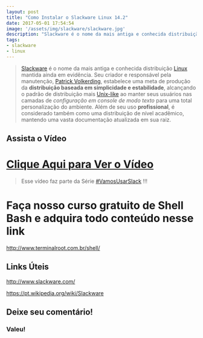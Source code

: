 ```yaml
---
layout: post
title: "Como Instalar o Slackware Linux 14.2"
date: 2017-05-01 17:54:54
image: '/assets/img/slackware/slackware.jpg'
description: "Slackware é o nome da mais antiga e conhecida distribuição Linux mantida ainda em evidência."
tags:
- slackware
- linux
---
```


> [Slackware](http://www.slackware.com/) é o nome da mais antiga e conhecida distribuição [Linux](http://www.terminalroot.com.br/tags#linux) mantida ainda em evidência. Seu criador e responsável pela manutenção, [Patrick Volkerding](https://pt.wikipedia.org/wiki/Patrick_Volkerding), estabelece uma meta de produção da __distribuição baseada em simplicidade e estabilidade__, alcançando o padrão de distribuição mais [Unix-like](https://pt.wikipedia.org/wiki/Sistema_operacional_tipo_Unix) ao manter seus usuários nas camadas de *configuração em console de modo texto* para uma total personalização do ambiente. Além de seu uso __profissional__, é considerado também como uma distribuição de nível acadêmico, mantendo uma vasta documentação atualizada em sua raiz.

## Assista o Vídeo


# [Clique Aqui para Ver o Vídeo](https://www.youtube.com/watch?v=PBhziG7CbsU)


> Esse vídeo faz parte da Série [#VamosUsarSlack](https://www.youtube.com/playlist?list=PLUJBQEDDLNcm7ofcijCwxjwcnODFhP6HD) !!!

# Faça nosso curso gratuito de Shell Bash e adquira todo conteúdo nesse link
<http://www.terminalroot.com.br/shell/>


## Links Úteis

<http://www.slackware.com/>

<https://pt.wikipedia.org/wiki/Slackware>

## Deixe seu comentário!

### Valeu!

<script async src="https://pagead2.googlesyndication.com/pagead/js/adsbygoogle.js"></script>

<!-- Informat -->
<ins class="adsbygoogle"
 style="display:block"
 data-ad-client="ca-pub-2838251107855362"
 data-ad-slot="2327980059"
 data-ad-format="auto"
 data-full-width-responsive="true"></ins>

<script>
(adsbygoogle = window.adsbygoogle || []).push({});
</script>

